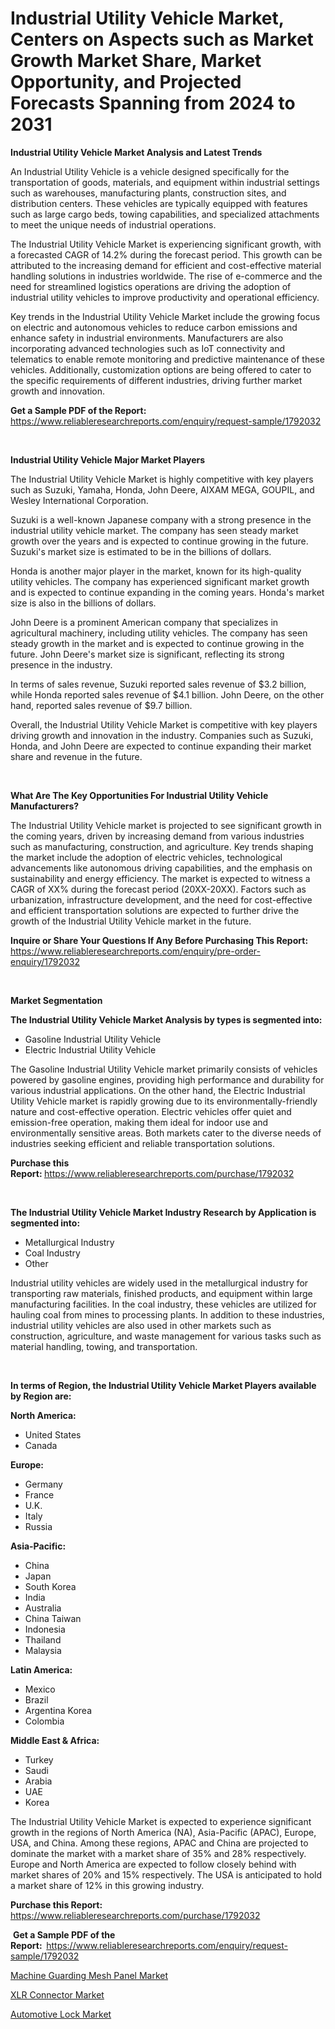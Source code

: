 <p><h1>Industrial Utility Vehicle Market, Centers on Aspects such as Market Growth Market Share, Market Opportunity, and Projected Forecasts Spanning from 2024 to 2031</h1></p><p><strong>Industrial Utility Vehicle Market Analysis and Latest Trends</strong></p>
<p><p>An Industrial Utility Vehicle is a vehicle designed specifically for the transportation of goods, materials, and equipment within industrial settings such as warehouses, manufacturing plants, construction sites, and distribution centers. These vehicles are typically equipped with features such as large cargo beds, towing capabilities, and specialized attachments to meet the unique needs of industrial operations.</p><p>The Industrial Utility Vehicle Market is experiencing significant growth, with a forecasted CAGR of 14.2% during the forecast period. This growth can be attributed to the increasing demand for efficient and cost-effective material handling solutions in industries worldwide. The rise of e-commerce and the need for streamlined logistics operations are driving the adoption of industrial utility vehicles to improve productivity and operational efficiency.</p><p>Key trends in the Industrial Utility Vehicle Market include the growing focus on electric and autonomous vehicles to reduce carbon emissions and enhance safety in industrial environments. Manufacturers are also incorporating advanced technologies such as IoT connectivity and telematics to enable remote monitoring and predictive maintenance of these vehicles. Additionally, customization options are being offered to cater to the specific requirements of different industries, driving further market growth and innovation.</p></p>
<p><strong>Get a Sample PDF of the Report:&nbsp;</strong> <a href="https://www.reliableresearchreports.com/enquiry/request-sample/1792032">https://www.reliableresearchreports.com/enquiry/request-sample/1792032</a></p>
<p>&nbsp;</p>
<p><strong>Industrial Utility Vehicle Major Market Players</strong></p>
<p><p>The Industrial Utility Vehicle Market is highly competitive with key players such as Suzuki, Yamaha, Honda, John Deere, AIXAM MEGA, GOUPIL, and Wesley International Corporation. </p><p>Suzuki is a well-known Japanese company with a strong presence in the industrial utility vehicle market. The company has seen steady market growth over the years and is expected to continue growing in the future. Suzuki's market size is estimated to be in the billions of dollars.</p><p>Honda is another major player in the market, known for its high-quality utility vehicles. The company has experienced significant market growth and is expected to continue expanding in the coming years. Honda's market size is also in the billions of dollars.</p><p>John Deere is a prominent American company that specializes in agricultural machinery, including utility vehicles. The company has seen steady growth in the market and is expected to continue growing in the future. John Deere's market size is significant, reflecting its strong presence in the industry.</p><p>In terms of sales revenue, Suzuki reported sales revenue of $3.2 billion, while Honda reported sales revenue of $4.1 billion. John Deere, on the other hand, reported sales revenue of $9.7 billion.</p><p>Overall, the Industrial Utility Vehicle Market is competitive with key players driving growth and innovation in the industry. Companies such as Suzuki, Honda, and John Deere are expected to continue expanding their market share and revenue in the future.</p></p>
<p>&nbsp;</p>
<p><strong>What Are The Key Opportunities For Industrial Utility Vehicle Manufacturers?</strong></p>
<p><p>The Industrial Utility Vehicle market is projected to see significant growth in the coming years, driven by increasing demand from various industries such as manufacturing, construction, and agriculture. Key trends shaping the market include the adoption of electric vehicles, technological advancements like autonomous driving capabilities, and the emphasis on sustainability and energy efficiency. The market is expected to witness a CAGR of XX% during the forecast period (20XX-20XX). Factors such as urbanization, infrastructure development, and the need for cost-effective and efficient transportation solutions are expected to further drive the growth of the Industrial Utility Vehicle market in the future.</p></p>
<p><strong>Inquire or Share Your Questions If Any Before Purchasing This Report:</strong> <a href="https://www.reliableresearchreports.com/enquiry/pre-order-enquiry/1792032">https://www.reliableresearchreports.com/enquiry/pre-order-enquiry/1792032</a></p>
<p>&nbsp;</p>
<p><strong>Market Segmentation</strong></p>
<p><strong>The Industrial Utility Vehicle Market Analysis by types is segmented into:</strong></p>
<p><ul><li>Gasoline Industrial Utility Vehicle</li><li>Electric Industrial Utility Vehicle</li></ul></p>
<p><p>The Gasoline Industrial Utility Vehicle market primarily consists of vehicles powered by gasoline engines, providing high performance and durability for various industrial applications. On the other hand, the Electric Industrial Utility Vehicle market is rapidly growing due to its environmentally-friendly nature and cost-effective operation. Electric vehicles offer quiet and emission-free operation, making them ideal for indoor use and environmentally sensitive areas. Both markets cater to the diverse needs of industries seeking efficient and reliable transportation solutions.</p></p>
<p><strong>Purchase this Report:&nbsp;</strong><a href="https://www.reliableresearchreports.com/purchase/1792032">https://www.reliableresearchreports.com/purchase/1792032</a></p>
<p>&nbsp;</p>
<p><strong>The Industrial Utility Vehicle Market Industry Research by Application is segmented into:</strong></p>
<p><ul><li>Metallurgical Industry</li><li>Coal Industry</li><li>Other</li></ul></p>
<p><p>Industrial utility vehicles are widely used in the metallurgical industry for transporting raw materials, finished products, and equipment within large manufacturing facilities. In the coal industry, these vehicles are utilized for hauling coal from mines to processing plants. In addition to these industries, industrial utility vehicles are also used in other markets such as construction, agriculture, and waste management for various tasks such as material handling, towing, and transportation.</p></p>
<p>&nbsp;</p>
<p><strong>In terms of Region, the Industrial Utility Vehicle Market Players available by Region are:</strong></p>
<p>
    <p> <strong> North America: </strong>
        <ul>
            <li>United States</li>
            <li>Canada</li>
        </ul>
        </p> 
    <p> <strong> Europe: </strong>
        <ul>
            <li>Germany</li>
            <li>France</li>
            <li>U.K.</li>
            <li>Italy</li>
            <li>Russia</li>
        </ul>
        </p> 
    <p> <strong> Asia-Pacific: </strong>
        <ul>
            <li>China</li>
            <li>Japan</li>
            <li>South Korea</li>
            <li>India</li>
            <li>Australia</li>
            <li>China Taiwan</li>
            <li>Indonesia</li>
            <li>Thailand</li>
            <li>Malaysia</li>
        </ul>
        </p> 
    <p> <strong> Latin America: </strong>
        <ul>
            <li>Mexico</li>
            <li>Brazil</li>
            <li>Argentina Korea</li>
            <li>Colombia</li>
        </ul>
        </p> 
    <p> <strong> Middle East & Africa: </strong>
        <ul>
            <li>Turkey</li>
            <li>Saudi</li>
            <li>Arabia</li>
            <li>UAE</li>
            <li>Korea</li>
        </ul>
    </p>
    </p>
<p><p>The Industrial Utility Vehicle Market is expected to experience significant growth in the regions of North America (NA), Asia-Pacific (APAC), Europe, USA, and China. Among these regions, APAC and China are projected to dominate the market with a market share of 35% and 28% respectively. Europe and North America are expected to follow closely behind with market shares of 20% and 15% respectively. The USA is anticipated to hold a market share of 12% in this growing industry.</p></p>
<p><strong>Purchase this Report: </strong><a href="https://www.reliableresearchreports.com/purchase/1792032">https://www.reliableresearchreports.com/purchase/1792032</a></p>
<p>&nbsp;<strong>Get a Sample PDF of the Report:&nbsp;&nbsp;</strong><a href="https://www.reliableresearchreports.com/enquiry/request-sample/1792032">https://www.reliableresearchreports.com/enquiry/request-sample/1792032</a></p>
<p><strong></strong></p>
<p><p><a href="https://view.publitas.com/reportprime-1/machine-guarding-mesh-panel-market-with-the-goal-of-estimating-the-market-size-and-future-growth-potential-of-various-market-segments-based-on-component-applications-end-user-and-region/">Machine Guarding Mesh Panel Market</a></p><p><a href="https://view.publitas.com/reportprime-1/xlr-connector-market-size-and-examines-its-market-scope-with-a-primary-focus-on-growth-opportunities-and-forecasted-trends-spanning-from-2023-to-2030/">XLR Connector Market</a></p><p><a href="https://github.com/ruddyyedelwadw/Market-Research-Report-List-1/blob/main/automotive-lock-market.md">Automotive Lock Market</a></p></p>